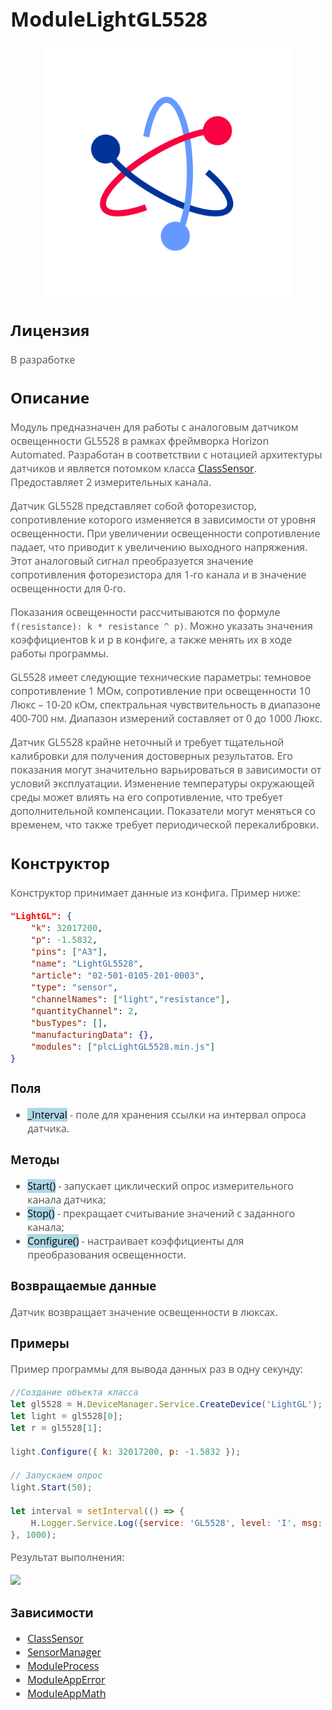 <div style = "font-family: 'Open Sans', sans-serif; font-size: 16px">

# ModuleLightGL5528

<div style = "color: #555">
    <p align="center">
    <img src="logo.png" width="400" title="hover text">
    </p>
</div>

## Лицензия

<div style = "color: #555">
В разработке
</div>

## Описание
<div style = "color: #555">

Модуль предназначен для работы с аналоговым датчиком освещенности GL5528 в рамках фреймворка Horizon Automated. Разработан в соответствии с нотацией архитектуры датчиков и является потомком класса [ClassSensor](https://github.com/Konkery/ModuleSensorArchitecture/blob/main/README.md). Предоставляет 2 измерительных канала. 

Датчик GL5528 представляет собой фоторезистор, сопротивление которого изменяется в зависимости от уровня освещенности. При увеличении освещенности сопротивление падает, что приводит к увеличению выходного напряжения. Этот аналоговый сигнал преобразуется значение сопротивления фоторезистора для 1-го канала и в значение освещенности для 0-го.

Показания освещенности рассчитываются по формуле `f(resistance): k * resistance ^ p)`. Можно указать значения коэффициентов k и p в конфиге, а также менять их в ходе работы программы. 

GL5528 имеет следующие технические параметры: темновое сопротивление 1 МОм, сопротивление при освещенности 10 Люкс – 10-20 кОм, спектральная чувствительность в диапазоне 400-700 нм. Диапазон измерений составляет от 0 до 1000 Люкс.

Датчик GL5528 крайне неточный и требует тщательной калибровки для получения достоверных результатов. Его показания могут значительно варьироваться в зависимости от условий эксплуатации. Изменение температуры окружающей среды может влиять на его сопротивление, что требует дополнительной компенсации. Показатели могут меняться со временем, что также требует периодической перекалибровки.

</div>

## Конструктор
<div style = "color: #555">

Конструктор принимает данные из конфига. Пример ниже:
```json
"LightGL": {
    "k": 32017200,
    "p": -1.5832,
    "pins": ["A3"],
    "name": "LightGL5528",
    "article": "02-501-0105-201-0003",
    "type": "sensor",
    "channelNames": ["light","resistance"],
    "quantityChannel": 2,
    "busTypes": [],
    "manufacturingData": {},
    "modules": ["plcLightGL5528.min.js"]
}
```
</div>

### Поля
<div style = "color: #555">

- <mark style="background-color: lightblue">_Interval</mark> - поле для хранения ссылки на интервал опроса датчика.
</div>

### Методы
<div style = "color: #555">

- <mark style="background-color: lightblue">Start()</mark> - запускает циклический опрос измерительного канала датчика;
- <mark style="background-color: lightblue">Stop()</mark> - прекращает считывание значений с заданного канала;
- <mark style="background-color: lightblue">Configure()</mark> - настраивает коэффициенты для преобразования освещенности.
</div>

### Возвращаемые данные
<div style = "color: #555">
Датчик возвращает значение освещенности в люксах. 

</div>

### Примеры
<div style = "color: #555">
Пример программы для вывода данных раз в одну секунду:

```js
//Создание объекта класса
let gl5528 = H.DeviceManager.Service.CreateDevice('LightGL');
let light = gl5528[0];
let r = gl5528[1];

light.Configure({ k: 32017200, p: -1.5832 });

// Запускаем опрос 
light.Start(50);

let interval = setInterval(() => {
    H.Logger.Service.Log({service: 'GL5528', level: 'I', msg: `Light: ${(light.Value).toFixed(1)} Lux    Res: ${(r.Value).toFixed(0)} Ohm`});
}, 1000);
```
Результат выполнения:
<div align='left'>
    <img src='./res/example-1.png'>
</div>

</div>

### Зависимости
<div style = "color: #555">

- [ClassSensor](https://github.com/Konkery/ModuleSensorArchitecture/blob/main/README.md)
- [SensorManager](https://github.com/Konkery/ModuleSensorManager/blob/main/README.md)
- [ModuleProcess](https://github.com/Konkery/ModuleProcess/blob/main/README.md)
- [ModuleAppError](https://github.com/Konkery/ModuleAppError/blob/main/README.md)
- [ModuleAppMath](https://github.com/Konkery/ModuleAppMath/blob/main/README.md)
</div>

</div>

